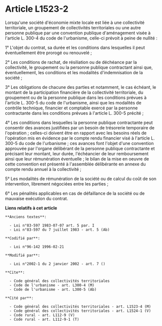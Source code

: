 # Article L1523-2

Lorsqu'une société d'économie mixte locale est liée à une collectivité territoriale, un groupement de collectivités
territoriales ou une autre personne publique par une convention publique d'aménagement visée à l'article L. 300-4 du code de
l'urbanisme, celle-ci prévoit à peine de nullité :

1° L'objet du contrat, sa durée et les conditions dans lesquelles il peut éventuellement être prorogé ou renouvelé ;

2° Les conditions de rachat, de résiliation ou de déchéance par la collectivité, le groupement ou la personne publique
contractant ainsi que, éventuellement, les conditions et les modalités d'indemnisation de la société ;

3° Les obligations de chacune des parties et notamment, le cas échéant, le montant de la participation financière de la
collectivité territoriale, du groupement ou de la personne publique dans les conditions prévues à l'article L. 300-5 du code
de l'urbanisme, ainsi que les modalités de contrôle technique, financier et comptable exercé par la personne contractante
dans les conditions prévues à l'article L. 300-5 précité ;

4° Les conditions dans lesquelles la personne publique contractante peut consentir des avances justifiées par un besoin de
trésorerie temporaire de l'opération ; celles-ci doivent être en rapport avec les besoins réels de l'opération mis en
évidence par le compte rendu financier visé à l'article L. 300-5 du code de l'urbanisme ; ces avances font l'objet d'une
convention approuvée par l'organe délibérant de la personne publique contractante et précisant leur montant, leur durée,
l'échéancier de leur remboursement ainsi que leur rémunération éventuelle ; le bilan de la mise en oeuvre de cette convention
est présenté à l'assemblée délibérante en annexe du compte rendu annuel à la collectivité ;

5° Les modalités de rémunération de la société ou de calcul du coût de son intervention, librement négociées entre les
parties ;

6° Les pénalités applicables en cas de défaillance de la société ou de mauvaise exécution du contrat.

**Liens relatifs à cet article**

	**Anciens textes**:

	  - Loi n°83-597 1983-07-07 art. 5 par. I
	  - Loi n°83-597 du 7 juillet 1983 - art. 5 (Ab)

	**Codifié par**:

	  - Loi n°96-142 1996-02-21

	**Modifié par**:

	  - Loi n°2002-1 du 2 janvier 2002 - art. 7 ()

	**Cite**:

	  - Code général des collectivités territoriales
	  - Code de l'urbanisme - art. L300-4 (M)
	  - Code de l'urbanisme - art. L300-5 (Ab)

	**Cité par**:

	  - Code général des collectivités territoriales - art. L1523-4 (M)
	  - Code général des collectivités territoriales - art. L1524-1 (V)
	  - Code rural - art. L112-9 (V)
	  - Code rural - art. L112-9-1 (T)
